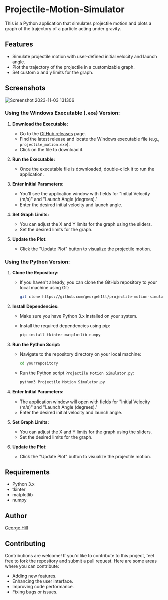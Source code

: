 # Projectile-Motion-Simulator

This is a Python application that simulates projectile motion and plots a graph of the trajectory of a particle acting under gravity.

## Features

- Simulate projectile motion with user-defined initial velocity and launch angle.
- Plot the trajectory of the projectile in a customizable graph.
- Set custom x and y limits for the graph.

## Screenshots

![Screenshot 2023-11-03 131306](https://github.com/georgeh1ll/Projectile-Motion-Simulator/assets/11806169/82c15e8e-46ce-419e-b417-9a514810c6d4)

### Using the Windows Executable (`.exe`) Version:

1. **Download the Executable:**
   - Go to the [GitHub releases](https://github.com/yourusername/yourrepository/releases) page.
   - Find the latest release and locate the Windows executable file (e.g., `projectile_motion.exe`).
   - Click on the file to download it.

2. **Run the Executable:**
   - Once the executable file is downloaded, double-click it to run the application.

3. **Enter Initial Parameters:**
   - You'll see the application window with fields for "Initial Velocity (m/s)" and "Launch Angle (degrees)."
   - Enter the desired initial velocity and launch angle.

4. **Set Graph Limits:**
   - You can adjust the X and Y limits for the graph using the sliders.
   - Set the desired limits for the graph.

5. **Update the Plot:**
   - Click the "Update Plot" button to visualize the projectile motion.

### Using the Python Version:

1. **Clone the Repository:**
   - If you haven't already, you can clone the GitHub repository to your local machine using Git:

     ```bash
     git clone https://github.com/georgeh1ll/projectile-motion-simulator.git
     ```

2. **Install Dependencies:**

   - Make sure you have Python 3.x installed on your system.
   - Install the required dependencies using pip:

     ```bash
     pip install tkinter matplotlib numpy
     ```

3. **Run the Python Script:**

   - Navigate to the repository directory on your local machine:

     ```bash
     cd yourrepository
     ```

   - Run the Python script `Projectile Motion Simulator.py`:

     ```bash
     python3 Projectile Motion Simulator.py
     ```

4. **Enter Initial Parameters:**

   - The application window will open with fields for "Initial Velocity (m/s)" and "Launch Angle (degrees)."
   - Enter the desired initial velocity and launch angle.

5. **Set Graph Limits:**

   - You can adjust the X and Y limits for the graph using the sliders.
   - Set the desired limits for the graph.

6. **Update the Plot:**

   - Click the "Update Plot" button to visualize the projectile motion.


## Requirements

- Python 3.x
- tkinter
- matplotlib
- numpy


## Author

[George Hill](https://github.com/georgeh1ll)

## Contributing

Contributions are welcome! If you'd like to contribute to this project, feel free to fork the repository and submit a pull request. Here are some areas where you can contribute:

- Adding new features.
- Enhancing the user interface.
- Improving code performance.
- Fixing bugs or issues.
